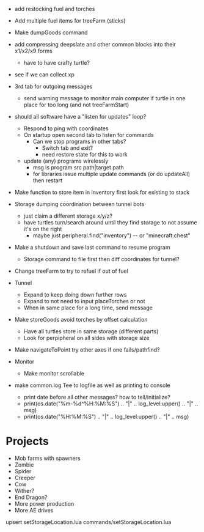- add restocking fuel and torches
- Add multiple fuel items for treeFarm (sticks)
- Make dumpGoods command
- add compressing deepslate and other common blocks into their x1/x2/x9 forms
    - have to have crafty turtle?
- see if we can collect xp

- 3rd tab for outgoing messages
    - send warning message to monitor main computer if turtle in one place for too long
    (and not treeFarmStart)
- should all software have a "listen for updates" loop?
    - Respond to ping with coordinates
    - On startup open second tab to listen for commands
        - Can we stop programs in other tabs?
            - Switch tab and exit?
            - need restore state for this to work
    - update (any) programs wirelessly
        - msg is program src path|target path
        - for libraries issue multiple update commands (or do updateAll) then restart

- Make function to store item in inventory first look for existing to stack
- Storage dumping coordination between tunnel bots
    - just claim a different storage x/y/z?
    - have turtles turn/search around until they find storage to not assume it's on the right
        - maybe just peripheral.find("inventory") -- or "minecraft:chest"
- Make a shutdown and save last command to resume program
    - Storage command to file first then diff coordinates for tunnel?
- Change treeFarm to try to refuel if out of fuel
- Tunnel
    - Expand to keep doing down further rows
    - Expand to not need to input placeTorches or not
    - When in same place for a long time, send message
- Make storeGoods avoid torches by offset calculation
    - Have all turtles store in same storage (different parts)
    - Look for perpipheral on all sides with storage size
- Make navigateToPoint try other axes if one fails/pathfind?
- Monitor
    - Make monitor scrollable
- make common.log Tee to logfile as well as printing to console
    - print date before all other messages? how to tell/initialize?
    - print(os.date("%m-%d^%H:%M:%S") .. "|" .. log_level:upper() .. "|" .. msg)
    - print(os.date("%H:%M:%S") .. "|" .. log_level:upper() .. "|" .. msg)


# Projects
- Mob farms with spawners
 - Zombie
 - Spider
 - Creeper
 - Cow
 - Wither?
 - End Dragon?
- More power production
- More AE drives

 upsert setStorageLocation.lua commands/setStorageLocation.lua